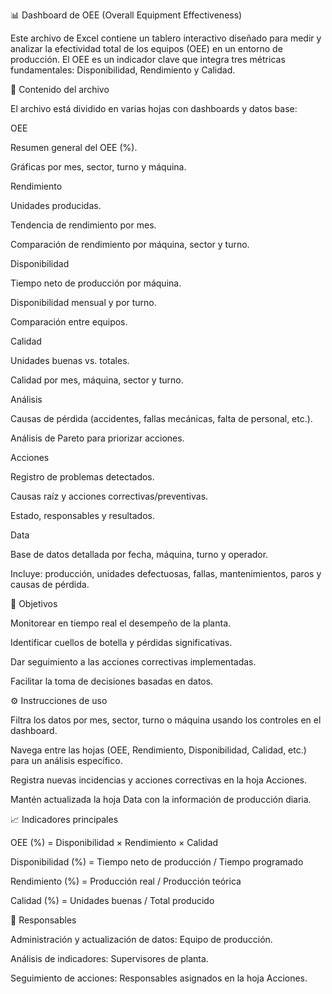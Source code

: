 📊 Dashboard de OEE (Overall Equipment Effectiveness)

Este archivo de Excel contiene un tablero interactivo diseñado para medir y analizar la efectividad total de los equipos (OEE) en un entorno de producción. El OEE es un indicador clave que integra tres métricas fundamentales: Disponibilidad, Rendimiento y Calidad.

📌 Contenido del archivo

El archivo está dividido en varias hojas con dashboards y datos base:

OEE

Resumen general del OEE (%).

Gráficas por mes, sector, turno y máquina.

Rendimiento

Unidades producidas.

Tendencia de rendimiento por mes.

Comparación de rendimiento por máquina, sector y turno.

Disponibilidad

Tiempo neto de producción por máquina.

Disponibilidad mensual y por turno.

Comparación entre equipos.

Calidad

Unidades buenas vs. totales.

Calidad por mes, máquina, sector y turno.

Análisis

Causas de pérdida (accidentes, fallas mecánicas, falta de personal, etc.).

Análisis de Pareto para priorizar acciones.

Acciones

Registro de problemas detectados.

Causas raíz y acciones correctivas/preventivas.

Estado, responsables y resultados.

Data

Base de datos detallada por fecha, máquina, turno y operador.

Incluye: producción, unidades defectuosas, fallas, mantenimientos, paros y causas de pérdida.

🎯 Objetivos

Monitorear en tiempo real el desempeño de la planta.

Identificar cuellos de botella y pérdidas significativas.

Dar seguimiento a las acciones correctivas implementadas.

Facilitar la toma de decisiones basadas en datos.

⚙️ Instrucciones de uso

Filtra los datos por mes, sector, turno o máquina usando los controles en el dashboard.

Navega entre las hojas (OEE, Rendimiento, Disponibilidad, Calidad, etc.) para un análisis específico.

Registra nuevas incidencias y acciones correctivas en la hoja Acciones.

Mantén actualizada la hoja Data con la información de producción diaria.

📈 Indicadores principales

OEE (%) = Disponibilidad × Rendimiento × Calidad

Disponibilidad (%) = Tiempo neto de producción / Tiempo programado

Rendimiento (%) = Producción real / Producción teórica

Calidad (%) = Unidades buenas / Total producido

👤 Responsables

Administración y actualización de datos: Equipo de producción.

Análisis de indicadores: Supervisores de planta.

Seguimiento de acciones: Responsables asignados en la hoja Acciones.
